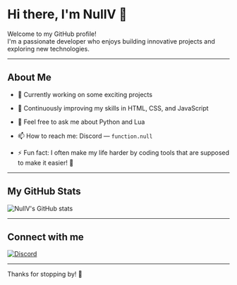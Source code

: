 # Hi there, I'm NullV 👋

Welcome to my GitHub profile!  
I'm a passionate developer who enjoys building innovative projects and exploring new technologies.

---

## About Me

- 🔭 Currently working on some exciting projects  
- 🌱 Continuously improving my skills in HTML, CSS, and JavaScript  
- 💬 Feel free to ask me about Python and Lua  
- 📫 How to reach me: Discord — `function.null`  

- ⚡ Fun fact: I often make my life harder by coding tools that are supposed to make it easier! 🤣

---

## My GitHub Stats

![NullV's GitHub stats](https://github-readme-stats.vercel.app/api?username=NullV&show_icons=true&theme=radical)

---

## Connect with me

[![Discord](https://img.shields.io/badge/Discord-function.null-7289DA?logo=discord&logoColor=white)](https://discord.gg/ByS6xeKBMh)

---

Thanks for stopping by! 🚀
